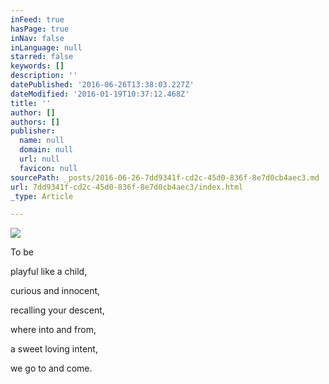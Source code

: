 ```yaml
---
inFeed: true
hasPage: true
inNav: false
inLanguage: null
starred: false
keywords: []
description: ''
datePublished: '2016-06-26T13:38:03.227Z'
dateModified: '2016-01-19T10:37:12.468Z'
title: ''
author: []
authors: []
publisher:
  name: null
  domain: null
  url: null
  favicon: null
sourcePath: _posts/2016-06-26-7dd9341f-cd2c-45d0-836f-8e7d0cb4aec3.md
url: 7dd9341f-cd2c-45d0-836f-8e7d0cb4aec3/index.html
_type: Article

---
```

![](https://the-grid-user-content.s3-us-west-2.amazonaws.com/6c271dbb-dc36-4124-b4f3-91962c74ff69.jpg)

To be 

playful like a child, 

curious and innocent, 

recalling your descent, 

where into and from, 

a sweet loving intent, 

we go to and come.